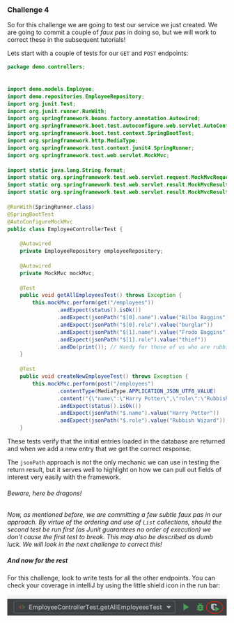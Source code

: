 ### Challenge 4

So for this challenge we are going to test our service we just created. We are going to commit a couple
of _faux pas_ in doing so, but we will work to correct these in the subsequent tutorials!

Lets start with a couple of tests for our `GET` and `POST` endpoints:

```java
package demo.controllers;


import demo.models.Employee;
import demo.repositories.EmployeeRepository;
import org.junit.Test;
import org.junit.runner.RunWith;
import org.springframework.beans.factory.annotation.Autowired;
import org.springframework.boot.test.autoconfigure.web.servlet.AutoConfigureMockMvc;
import org.springframework.boot.test.context.SpringBootTest;
import org.springframework.http.MediaType;
import org.springframework.test.context.junit4.SpringRunner;
import org.springframework.test.web.servlet.MockMvc;

import static java.lang.String.format;
import static org.springframework.test.web.servlet.request.MockMvcRequestBuilders.*;
import static org.springframework.test.web.servlet.result.MockMvcResultHandlers.print;
import static org.springframework.test.web.servlet.result.MockMvcResultMatchers.*;

@RunWith(SpringRunner.class)
@SpringBootTest
@AutoConfigureMockMvc
public class EmployeeControllerTest {

    @Autowired
    private EmployeeRepository employeeRepository;

    @Autowired
    private MockMvc mockMvc;

    @Test
    public void getAllEmployeesTest() throws Exception {
        this.mockMvc.perform(get("/employees"))
                .andExpect(status().isOk())
                .andExpect(jsonPath("$[0].name").value("Bilbo Baggins"))
                .andExpect(jsonPath("$[0].role").value("burglar"))
                .andExpect(jsonPath("$[1].name").value("Frodo Baggins"))
                .andExpect(jsonPath("$[1].role").value("thief"))
                .andDo(print()); // Handy for those of us who are rubbish at working out what Json should look like.
    }

    @Test
    public void createNewEmployeeTest() throws Exception {
        this.mockMvc.perform(post("/employees")
                .contentType(MediaType.APPLICATION_JSON_UTF8_VALUE)
                .content("{\"name\":\"Harry Potter\",\"role\":\"Rubbish Wizard\"}"))
                .andExpect(status().isOk())
                .andExpect(jsonPath("$.name").value("Harry Potter"))
                .andExpect(jsonPath("$.role").value("Rubbish Wizard"));
    }
```

These tests verify that the initial entries loaded in the database are returned and when we add a new entry
that we get the correct response.

The `jsonPath` approach is not the only mechanic we can use in testing the return result, but it serves well
to highlight on how we can pull out fields of interest very easily with the framework.

###### Beware, here be dragons!
_Now, as mentioned before, we are committing a few subtle faux pas in our approach. By virtue of the ordering_
_and use of `List` collections, should the second test be run first (as Junit guarantees no order of execution)_
_we don't cause the first test to break. This may also be described as dumb luck. We will look in the next_
_challenge to correct this!_

##### And now for the rest

For this challenge, look to write tests for all the other endpoints. You can check your coverage in intelliJ
by using the little shield icon in the run bar:

![Icon Location](IconLocation.png?raw=true "Coverage Button")

